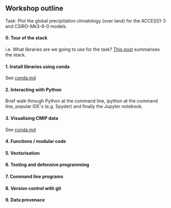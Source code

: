 ## Workshop outline

Task: Plot the global precipitation climatology (over land) for the ACCESS1-3 and CSIRO-Mk3-6-0 models.

#### 0. Tour of the stack

i.e. What libraries are we going to use for the task? [This post](https://drclimate.wordpress.com/2016/10/04/the-weatherclimate-python-stack/) summarises the stack.

#### 1. Install libraries using conda

See [conda.md](https://github.com/DamienIrving/teaching/blob/master/amos-icshmo/conda.md)

#### 2. Interacting with Python

Brief walk through Python at the command line, ipython at the command line, popular IDE's (e.g. Spyder) and finally the Jupyter notebook.

#### 3. Visualising CMIP data

See [conda.md](https://github.com/DamienIrving/teaching/blob/master/amos-icshmo/visualising_cmip_data.ipynb)

#### 4. Functions / modular code

#### 5. Vectorisation

#### 6. Testing and defensive programming

#### 7. Command line programs

#### 8. Version control with git

#### 9. Data provenace

